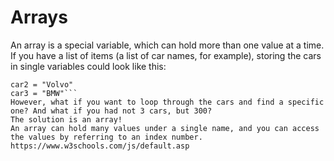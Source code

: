 # Arrays
An array is a special variable, which can hold more than one value at a time.
If you have a list of items (a list of car names, for example), storing the cars in single variables could look like this:
```car1 = "Ford"
car2 = "Volvo"
car3 = "BMW"```
However, what if you want to loop through the cars and find a specific one? And what if you had not 3 cars, but 300?
The solution is an array!
An array can hold many values under a single name, and you can access the values by referring to an index number.
https://www.w3schools.com/js/default.asp
